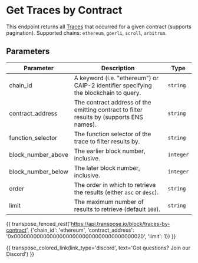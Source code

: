 # Get Traces by Contract

This endpoint returns all [Traces](../models/trace_model.md) that occurred for a given contract (supports pagination). Supported chains: `ethereum`, `goerli`, `scroll`, `arbitrum`.

## Parameters
| Parameter | Description | Type |
| -------- | ---------- | --- |
| chain_id | A keyword (i.e. "ethereum") or CAIP-2 identifier specifying the blockchain to query. | `string` |
| contract_address | The contract address of the emitting contract to filter results by (supports ENS names). | `string` |
| function_selector | The function selector of the trace to filter results by. | `string` |
| block_number_above | The earlier block number, inclusive. | `integer` |
| block_number_below | The later block number, inclusive. | `integer` |
| order | The order in which to retrieve the results (either `asc` or `desc`). | `string` |
| limit | The maximum number of results to retrieve (default `100`). | `string` |

{{ transpose_fenced_rest('https://api.transpose.io/block/traces-by-contract', {'chain_id': 'ethereum', 'contract_address': '0x0000000000000000000000000000000000000020', 'limit': 1}) }}

{{ transpose_colored_link(link_type='discord', text='Got questions?  Join our Discord') }}
